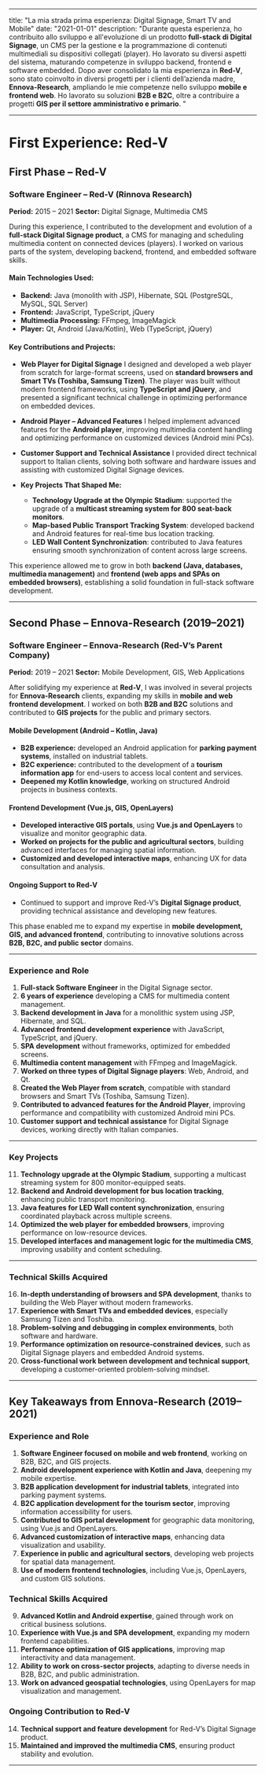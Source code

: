 
---
title: "La mia strada prima esperienza: Digital Signage, Smart TV and Mobile"
date: "2021-01-01"
description: "Durante questa esperienza, ho contribuito allo sviluppo e all'evoluzione di un prodotto **full-stack di Digital Signage**, un CMS per la gestione e la programmazione di contenuti multimediali su dispositivi collegati (player). Ho lavorato su diversi aspetti del sistema, maturando competenze in sviluppo backend, frontend e software embedded. Dopo aver consolidato la mia esperienza in **Red-V**, sono stato coinvolto in diversi progetti per i clienti dell’azienda madre, **Ennova-Research**, ampliando le mie competenze nello sviluppo **mobile e frontend web**. Ho lavorato su soluzioni **B2B e B2C**, oltre a contribuire a progetti **GIS per il settore amministrativo e primario**. "

---

# First Experience: **Red-V**

## First Phase – Red-V

### **Software Engineer – Red-V (Rinnova Research)**

**Period:** 2015 – 2021
**Sector:** Digital Signage, Multimedia CMS

During this experience, I contributed to the development and evolution of a **full-stack Digital Signage product**, a CMS for managing and scheduling multimedia content on connected devices (players). I worked on various parts of the system, developing backend, frontend, and embedded software skills.

#### **Main Technologies Used:**

* **Backend:** Java (monolith with JSP), Hibernate, SQL (PostgreSQL, MySQL, SQL Server)
* **Frontend:** JavaScript, TypeScript, jQuery
* **Multimedia Processing:** FFmpeg, ImageMagick
* **Player:** Qt, Android (Java/Kotlin), Web (TypeScript, jQuery)

#### **Key Contributions and Projects:**

* **Web Player for Digital Signage**
  I designed and developed a web player from scratch for large-format screens, used on **standard browsers and Smart TVs (Toshiba, Samsung Tizen)**. The player was built without modern frontend frameworks, using **TypeScript and jQuery**, and presented a significant technical challenge in optimizing performance on embedded devices.

* **Android Player – Advanced Features**
  I helped implement advanced features for the **Android player**, improving multimedia content handling and optimizing performance on customized devices (Android mini PCs).

* **Customer Support and Technical Assistance**
  I provided direct technical support to Italian clients, solving both software and hardware issues and assisting with customized Digital Signage devices.

* **Key Projects That Shaped Me:**

  * **Technology Upgrade at the Olympic Stadium**: supported the upgrade of a **multicast streaming system for 800 seat-back monitors**.
  * **Map-based Public Transport Tracking System**: developed backend and Android features for real-time bus location tracking.
  * **LED Wall Content Synchronization**: contributed to Java features ensuring smooth synchronization of content across large screens.

This experience allowed me to grow in both **backend (Java, databases, multimedia management)** and **frontend (web apps and SPAs on embedded browsers)**, establishing a solid foundation in full-stack software development.

---

## Second Phase – Ennova-Research (2019–2021)

### **Software Engineer – Ennova-Research (Red-V’s Parent Company)**

**Period:** 2019 – 2021
**Sector:** Mobile Development, GIS, Web Applications

After solidifying my experience at **Red-V**, I was involved in several projects for **Ennova-Research** clients, expanding my skills in **mobile and web frontend development**. I worked on both **B2B and B2C** solutions and contributed to **GIS projects** for the public and primary sectors.

#### **Mobile Development (Android – Kotlin, Java)**

* **B2B experience:** developed an Android application for **parking payment systems**, installed on industrial tablets.
* **B2C experience:** contributed to the development of a **tourism information app** for end-users to access local content and services.
* **Deepened my Kotlin knowledge**, working on structured Android projects in business contexts.

#### **Frontend Development (Vue.js, GIS, OpenLayers)**

* **Developed interactive GIS portals**, using **Vue.js and OpenLayers** to visualize and monitor geographic data.
* **Worked on projects for the public and agricultural sectors**, building advanced interfaces for managing spatial information.
* **Customized and developed interactive maps**, enhancing UX for data consultation and analysis.

#### **Ongoing Support to Red-V**

* Continued to support and improve Red-V’s **Digital Signage product**, providing technical assistance and developing new features.

This phase enabled me to expand my expertise in **mobile development, GIS, and advanced frontend**, contributing to innovative solutions across **B2B, B2C, and public sector** domains.

---

### **Experience and Role**

1. **Full-stack Software Engineer** in the Digital Signage sector.
2. **6 years of experience** developing a CMS for multimedia content management.
3. **Backend development in Java** for a monolithic system using JSP, Hibernate, and SQL.
4. **Advanced frontend development experience** with JavaScript, TypeScript, and jQuery.
5. **SPA development** without frameworks, optimized for embedded screens.
6. **Multimedia content management** with FFmpeg and ImageMagick.
7. **Worked on three types of Digital Signage players**: Web, Android, and Qt.
8. **Created the Web Player from scratch**, compatible with standard browsers and Smart TVs (Toshiba, Samsung Tizen).
9. **Contributed to advanced features for the Android Player**, improving performance and compatibility with customized Android mini PCs.
10. **Customer support and technical assistance** for Digital Signage devices, working directly with Italian companies.

---

### **Key Projects**

11. **Technology upgrade at the Olympic Stadium**, supporting a multicast streaming system for 800 monitor-equipped seats.
12. **Backend and Android development for bus location tracking**, enhancing public transport monitoring.
13. **Java features for LED Wall content synchronization**, ensuring coordinated playback across multiple screens.
14. **Optimized the web player for embedded browsers**, improving performance on low-resource devices.
15. **Developed interfaces and management logic for the multimedia CMS**, improving usability and content scheduling.

---

### **Technical Skills Acquired**

16. **In-depth understanding of browsers and SPA development**, thanks to building the Web Player without modern frameworks.
17. **Experience with Smart TVs and embedded devices**, especially Samsung Tizen and Toshiba.
18. **Problem-solving and debugging in complex environments**, both software and hardware.
19. **Performance optimization on resource-constrained devices**, such as Digital Signage players and embedded Android systems.
20. **Cross-functional work between development and technical support**, developing a customer-oriented problem-solving mindset.

---

## Key Takeaways from Ennova-Research (2019–2021)

### **Experience and Role**

1. **Software Engineer focused on mobile and web frontend**, working on B2B, B2C, and GIS projects.
2. **Android development experience with Kotlin and Java**, deepening my mobile expertise.
3. **B2B application development for industrial tablets**, integrated into parking payment systems.
4. **B2C application development for the tourism sector**, improving information accessibility for users.
5. **Contributed to GIS portal development** for geographic data monitoring, using Vue.js and OpenLayers.
6. **Advanced customization of interactive maps**, enhancing data visualization and usability.
7. **Experience in public and agricultural sectors**, developing web projects for spatial data management.
8. **Use of modern frontend technologies**, including Vue.js, OpenLayers, and custom GIS solutions.

### **Technical Skills Acquired**

9. **Advanced Kotlin and Android expertise**, gained through work on critical business solutions.
10. **Experience with Vue.js and SPA development**, expanding my modern frontend capabilities.
11. **Performance optimization of GIS applications**, improving map interactivity and data management.
12. **Ability to work on cross-sector projects**, adapting to diverse needs in B2B, B2C, and public administration.
13. **Work on advanced geospatial technologies**, using OpenLayers for map visualization and management.

### **Ongoing Contribution to Red-V**

14. **Technical support and feature development** for Red-V’s Digital Signage product.
15. **Maintained and improved the multimedia CMS**, ensuring product stability and evolution.

---